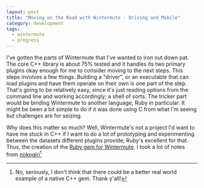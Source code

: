 ```yaml
---
layout: post
title: "Moving on the Road with Wintermute - Driving and Mobile"
category: development
tags:
  - wintermute
  - progress
---
```


I've gotten the parts of Wintermute that I've wanted to iron out down pat. The
core C++ library is about 75% tested and it handles its two primary plugins
okay enough for me to consider moving to the next steps. This steps involves a
few things. Building a "driver", or an executable that can load plugins and have
them operate on their own is one part of the step. That's going to be relatively
easy, since it's just reading options from the command line and working
accordingly; a shell of sorts. The tricker part would be binding Wintermute to
another language, Ruby in particular. It might be been a bit simple to do if it
was done using C from what I'm seeing but challenges are for seizing.

Why does this matter so much? Well, Wintermute's not a project I'd want to have
me stuck in C++ if I want to do a lot of prototyping and experimenting between
the datasets different plugins provide; Ruby's excellent for that. Thus, the
creation of the [Ruby gem for Wintermute][1]. I took a lot of notes from
[nokogiri][2][^1]

[1]: http://git.jacky.wtf/wintermute/ruby
[2]: http://nokogiri.org
[^1]: No, seriously, I don't think that there could be a better real world example of a native C++ gem. Thank y'all!
